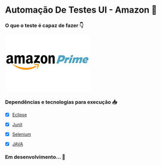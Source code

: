 # Automação De Testes UI - Amazon :checkered_flag:


### O que o teste é capaz de fazer :point_down:



[![Amazon](https://github.com/yasserrano/Amazon/blob/master/amazon.png)](http://www.youtube.com/watch?v=k3kujILhrjw "Teste de IU - Amazon")



### Dependências e tecnologias para execução :inbox_tray:



- [x] [Eclipse](https://www.eclipse.org/downloads/)
- [x] [Junit](https://junit.org/junit5/)
- [x] [Selenium](https://www.selenium.dev/projects/)
- [x] [JAVA](https://www.oracle.com/br/java/technologies/javase/javase-jdk8-downloads.html)



### Em desenvolvimento... :construction:
